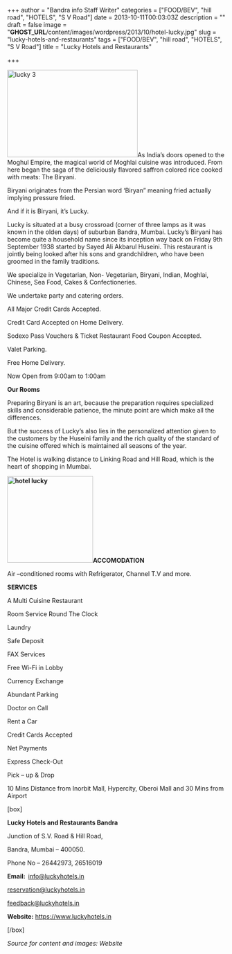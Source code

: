 +++
author = "Bandra info Staff Writer"
categories = ["FOOD/BEV", "hill road", "HOTELS", "S V Road"]
date = 2013-10-11T00:03:03Z
description = ""
draft = false
image = "__GHOST_URL__/content/images/wordpress/2013/10/hotel-lucky.jpg"
slug = "lucky-hotels-and-restaurants"
tags = ["FOOD/BEV", "hill road", "HOTELS", "S V Road"]
title = "Lucky Hotels and Restaurants"

+++


<p><a href="https://i0.wp.com/bandra.info/wp-content/uploads/2013/10/lucky-3.jpg?ssl=1"><img loading="lazy" class="size-full wp-image-4357 alignright" alt="lucky 3" src="https://i0.wp.com/bandra.info/wp-content/uploads/2013/10/lucky-3.jpg?resize=301%2C202&#038;ssl=1" width="301" height="202" srcset="https://i0.wp.com/bandra.info/wp-content/uploads/2013/10/lucky-3.jpg?w=301&amp;ssl=1 301w, https://i0.wp.com/bandra.info/wp-content/uploads/2013/10/lucky-3.jpg?resize=300%2C201&amp;ssl=1 300w" sizes="(max-width: 301px) 100vw, 301px" data-recalc-dims="1" /></a>As India’s doors opened to the Moghul Empire, the magical world of Moghlai cuisine was introduced. From here began the saga of the deliciously flavored saffron colored rice cooked with meats: The Biryani.</p>
<p>Biryani originates from the Persian word ‘Biryan” meaning fried actually implying pressure fried.</p>
<p>And if it is Biryani, it’s Lucky.</p>
<p>Lucky is situated at a busy crossroad (corner of three lamps as it was known in the olden days) of suburban Bandra, Mumbai. Lucky’s Biryani has become quite a household name since its inception way back on Friday 9th September 1938 started by Sayed Ali Akbarul Huseini. This restaurant is jointly being looked after his sons and grandchildren, who have been groomed in the family traditions.</p>
<p>We specialize in Vegetarian, Non- Vegetarian, Biryani, Indian, Moghlai, Chinese, Sea Food, Cakes &amp; Confectioneries.</p>
<p>We undertake party and catering orders.</p>
<p>All Major Credit Cards Accepted.</p>
<p>Credit Card Accepted on Home Delivery.</p>
<p>Sodexo Pass Vouchers &amp; Ticket Restaurant Food Coupon Accepted.</p>
<p>Valet Parking.</p>
<p>Free Home Delivery.</p>
<p>Now Open from 9:00am to 1:00am</p>
<p><b>Our Rooms</b></p>
<p>Preparing Biryani is an art, because the preparation requires specialized skills and considerable patience, the minute point are which make all the differences.</p>
<p>But the success of Lucky’s also lies in the personalized attention given to the customers by the Huseini family and the rich quality of the standard of the cuisine offered which is maintained all seasons of the year.</p>
<p>The Hotel is walking distance to Linking Road and Hill Road, which is the heart of shopping in Mumbai.</p>
<p><b><a href="https://i0.wp.com/bandra.info/wp-content/uploads/2013/10/hotel-lucky.jpg?ssl=1"><img loading="lazy" class="size-full wp-image-4327 alignleft" alt="hotel lucky" src="https://i0.wp.com/bandra.info/wp-content/uploads/2013/10/hotel-lucky.jpg?resize=198%2C200&#038;ssl=1" width="198" height="200" data-recalc-dims="1" /></a>ACCOMODATION</b></p>
<p>Air –conditioned rooms with Refrigerator, Channel T.V and more.</p>
<p><b>SERVICES</b></p>
<p>A Multi Cuisine Restaurant</p>
<p>Room Service Round The Clock</p>
<p>Laundry</p>
<p>Safe Deposit</p>
<p>FAX Services</p>
<p>Free Wi-Fi in Lobby</p>
<p>Currency Exchange</p>
<p>Abundant Parking</p>
<p>Doctor on Call</p>
<p>Rent a Car</p>
<p>Credit Cards Accepted</p>
<p>Net Payments</p>
<p>Express Check-Out</p>
<p>Pick &#8211; up &amp; Drop</p>
<p>10 Mins Distance from Inorbit Mall, Hypercity, Oberoi Mall and 30 Mins from Airport</p>
<p>[box]</p>
<p><b>Lucky Hotels and Restaurants Bandra </b></p>
<p>Junction of S.V. Road &amp; Hill Road,</p>
<p>Bandra, Mumbai &#8211; 400050.</p>
<p>Phone No &#8211; 26442973, 26516019</p>
<p><b>Email:  </b><a href="mailto:info@luckyhotels.in">info@luckyhotels.in</a></p>
<p><a href="mailto:reservation@luckyhotels.in">reservation@luckyhotels.in</a></p>
<p><a href="mailto:feedback@luckyhotels.in">feedback@luckyhotels.in</a></p>
<p><b>Website:</b> <a href="https://www.luckyhotels.in">https://www.luckyhotels.in</a></p>
<p>[/box]</p>
<p><i>Source for content and images: Website</i></p>



